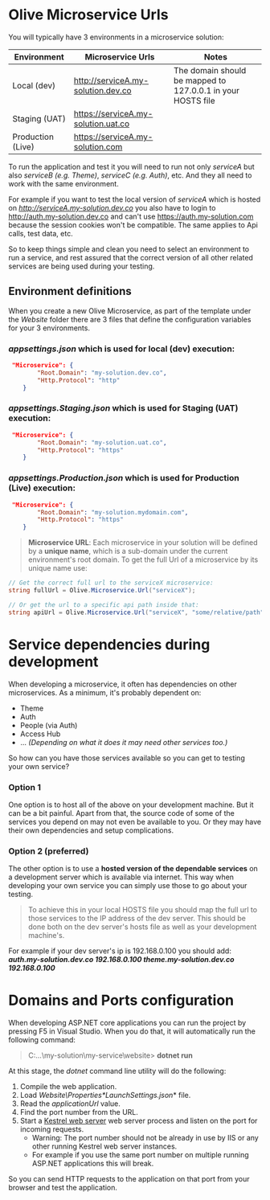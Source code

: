# Olive Microservice Urls
You will typically have 3 environments in a microservice solution:


| Environment  | Microservice Urls | Notes
| ------------- | ------------- | ------------- 
| Local (dev)  | http://serviceA.my-solution.dev.co | The domain should be mapped to 127.0.0.1 in your HOSTS file
| Staging (UAT) | https://serviceA.my-solution.uat.co |
| Production (Live) | https://serviceA.my-solution.com  |

To run the application and test it you will need to run not only *serviceA* but also *serviceB (e.g. Theme)*, *serviceC (e.g. Auth)*, etc. And they all need to work with the same environment.

For example if you want to test the local version of *serviceA* which is hosted on *http://serviceA.my-solution.dev.co* you also have to login to http://auth.my-solution.dev.co and can't use https://auth.my-solution.com because the session cookies won't be compatible. The same applies to Api calls, test data, etc. 

So to keep things simple and clean you need to select an environment to run a service, and rest assured that the correct version of all other related services are being used during your testing.

## Environment definitions
When you create a new Olive Microservice, as part of the template under the *Website* folder there are 3 files that define the configuration variables for your 3 environments.

### *appsettings.json* which is used for local (dev) execution:
```json
 "Microservice": {
        "Root.Domain": "my-solution.dev.co",
        "Http.Protocol": "http"
    }   
```
### *appsettings.Staging.json* which is used for Staging (UAT) execution:
```json
 "Microservice": {
        "Root.Domain": "my-solution.uat.co",
        "Http.Protocol": "https"
    }   
```
### *appsettings.Production.json* which is used for Production (Live) execution:
```json
 "Microservice": {
        "Root.Domain": "my-solution.mydomain.com",
        "Http.Protocol": "https"
    }   
```

> **Microservice URL**: Each microservice in your solution will be defined by a **unique name**, which is a sub-domain under the current environment's root domain. To get the full Url of a microservice by its unique name use:
```csharp
// Get the correct full url to the serviceX microservice: 
string fullUrl = Olive.Microservice.Url("serviceX");

// Or get the url to a specific api path inside that:
string apiUrl = Olive.Microservice.Url("serviceX", "some/relative/path");
```

# Service dependencies during development
When developing a microservice, it often has dependencies on other microservices. As a minimum, it's probably dependent on:
- Theme
- Auth
- People (via Auth)
- Access Hub
- ... *(Depending on what it does it may need other services too.)*

So how can you have those services available so you can get to testing your own service?

### Option 1
One option is to host all of the above on your development machine. But it can be a bit painful. Apart from that, the source code of some of the services you depend on may not even be available to you. Or they may have their own dependencies and setup complications.

### Option 2 (preferred)
The other option is to use a **hosted version of the dependable services** on a development server which is available via internet. This way when developing your own service you can simply use those to go about your testing.

> To achieve this in your local HOSTS file you should map the full url to those services to the IP address of the dev server. This should be done both on the dev server's hosts file as well as your development machine's.

For example if your dev server's ip is 192.168.0.100 you should add:
***auth.my-solution.dev.co     192.168.0.100
theme.my-solution.dev.co     192.168.0.100***

# Domains and Ports configuration
When developing ASP.NET core applications you can run the project by pressing F5 in Visual Studio. When you do that, it will automatically run the following command:
> C:\...\my-solution\my-service\website> **dotnet run**

At this stage, the *dotnet* command line utility will do the following:

1. Compile the web application.
2. Load *Website\Properties\**LaunchSettings.json*** file.
3. Read the *applicationUrl* value.
4. Find the port number from the URL.
5. Start a [Kestrel web server](https://docs.microsoft.com/en-us/aspnet/core/fundamentals/servers/kestrel?tabs=aspnetcore2x) web server process and listen on the port for incoming requests.
   - Warning: The port number should not be already in use by IIS or any other running Kestrel web server instances.
   - For example if you use the same port number on multiple running ASP.NET applications this will break.

So you can send HTTP requests to the application on that port from your browser and test the application.
